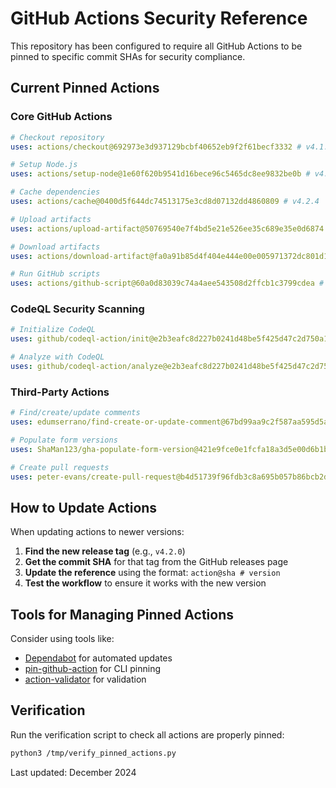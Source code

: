 # GitHub Actions Security Reference

This repository has been configured to require all GitHub Actions to be pinned to specific commit SHAs for security compliance.

## Current Pinned Actions

### Core GitHub Actions
```yaml
# Checkout repository
uses: actions/checkout@692973e3d937129bcbf40652eb9f2f61becf3332 # v4.1.7

# Setup Node.js
uses: actions/setup-node@1e60f620b9541d16bece96c5465dc8ee9832be0b # v4.0.4

# Cache dependencies
uses: actions/cache@0400d5f644dc74513175e3cd8d07132dd4860809 # v4.2.4

# Upload artifacts
uses: actions/upload-artifact@50769540e7f4bd5e21e526ee35c689e35e0d6874 # v4.4.0

# Download artifacts  
uses: actions/download-artifact@fa0a91b85d4f404e444e00e005971372dc801d16 # v4.1.8

# Run GitHub scripts
uses: actions/github-script@60a0d83039c74a4aee543508d2ffcb1c3799cdea # v6.4.1
```

### CodeQL Security Scanning
```yaml
# Initialize CodeQL
uses: github/codeql-action/init@e2b3eafc8d227b0241d48be5f425d47c2d750a13 # v3.26.10

# Analyze with CodeQL
uses: github/codeql-action/analyze@e2b3eafc8d227b0241d48be5f425d47c2d750a13 # v3.26.10
```

### Third-Party Actions
```yaml
# Find/create/update comments
uses: edumserrano/find-create-or-update-comment@67bd99aa9c2f587aa595d5a8e4d95b62cbe49a83 # v3.0.0

# Populate form versions
uses: ShaMan123/gha-populate-form-version@421e9fce0e1fcfa18a3d5e00d6b1b2fe0d23bb31 # v2.0.1

# Create pull requests
uses: peter-evans/create-pull-request@b4d51739f96fdb3c8a695b057b86bcb2db15eb79 # v4.1.3
```

## How to Update Actions

When updating actions to newer versions:

1. **Find the new release tag** (e.g., `v4.2.0`)
2. **Get the commit SHA** for that tag from the GitHub releases page
3. **Update the reference** using the format: `action@sha # version`
4. **Test the workflow** to ensure it works with the new version

## Tools for Managing Pinned Actions

Consider using tools like:
- [Dependabot](https://docs.github.com/en/code-security/dependabot/working-with-dependabot) for automated updates
- [pin-github-action](https://github.com/mheap/pin-github-action) for CLI pinning
- [action-validator](https://github.com/mpalmer/action-validator) for validation

## Verification

Run the verification script to check all actions are properly pinned:
```bash
python3 /tmp/verify_pinned_actions.py
```

Last updated: December 2024
